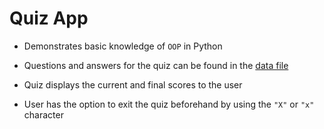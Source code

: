 # Quiz App

- Demonstrates basic knowledge of `OOP` in Python

- Questions and answers for the quiz can be found in the [data file](data.py)

- Quiz displays the current and final scores to the user

- User has the option to exit the quiz beforehand by using the `"X"` or `"x"` character
